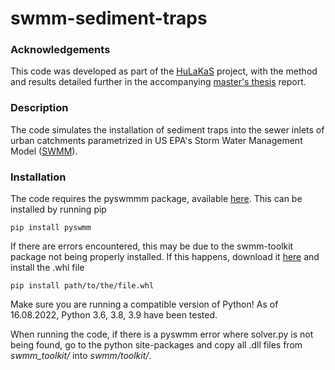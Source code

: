 # swmm-sediment-traps

### Acknowledgements

This code was developed as part of the [HuLaKaS](http://www.itamerihaaste.net/tyomme/hankkeemme/hulakas) project, with the method and results detailed further in the accompanying [master's thesis]() report. 

### Description

The code simulates the installation of sediment traps into the sewer inlets of urban catchments parametrized in US EPA's Storm Water Management Model ([SWMM](https://www.epa.gov/water-research/storm-water-management-model-swmm)). 

### Installation

The code requires the pyswmmm package, available [here](https://github.com/OpenWaterAnalytics/pyswmm). This can be installed by running pip 

```
pip install pyswmm
```

If there are errors encountered, this may be due to the swmm-toolkit package not being properly installed. If this happens, download it [here](https://github.com/OpenWaterAnalytics/swmm-python) and install the .whl file

```
pip install path/to/the/file.whl
```

Make sure you are running a compatible version of Python!
As of 16.08.2022, Python 3.6, 3.8, 3.9 have been tested. 

When running the code, if there is a pyswmm error where solver.py is not being found, go to the python site-packages and copy all .dll files from *swmm_toolkit/* into *swmm/toolkit/*.




